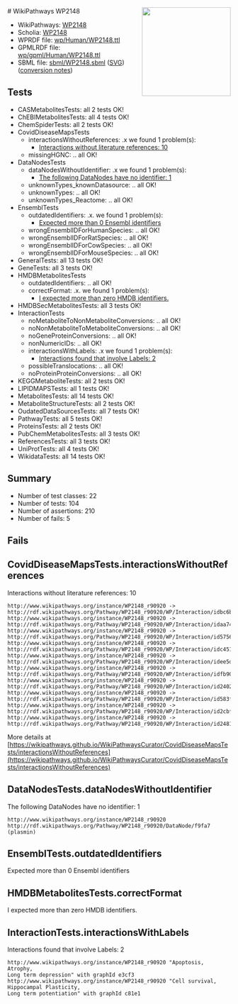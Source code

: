 <img style="float: right; width: 200px" src="../logo.png" />
# WikiPathways WP2148

* WikiPathways: [WP2148](https://identifiers.org/wikipathways:WP2148)
* Scholia: [WP2148](https://scholia.toolforge.org/wikipathways/WP2148)
* WPRDF file: [wp/Human/WP2148.ttl](../wp/Human/WP2148.ttl)
* GPMLRDF file: [wp/gpml/Human/WP2148.ttl](../wp/gpml/Human/WP2148.ttl)
* SBML file: [sbml/WP2148.sbml](../sbml/WP2148.sbml) ([SVG](../sbml/WP2148.svg)) ([conversion notes](../sbml/WP2148.txt))

## Tests
* CASMetabolitesTests: all 2 tests OK!
* ChEBIMetabolitesTests: all 4 tests OK!
* ChemSpiderTests: all 2 tests OK!
* CovidDiseaseMapsTests
    * interactionsWithoutReferences: .x we found 1 problem(s):
        * [Interactions without literature references: 10](#9701cce1)
    * missingHGNC: .. all OK!
* DataNodesTests
    * dataNodesWithoutIdentifier: .x we found 1 problem(s):
        * [The following DataNodes have no identifier: 1](#d2d32fa0)
    * unknownTypes_knownDatasource: .. all OK!
    * unknownTypes: .. all OK!
    * unknownTypes_Reactome: .. all OK!
* EnsemblTests
    * outdatedIdentifiers: .x. we found 1 problem(s):
        * [Expected more than 0 Ensembl identifiers](#f44398b7)
    * wrongEnsemblIDForHumanSpecies: .. all OK!
    * wrongEnsemblIDForRatSpecies: .. all OK!
    * wrongEnsemblIDForCowSpecies: .. all OK!
    * wrongEnsemblIDForMouseSpecies: .. all OK!
* GeneralTests: all 13 tests OK!
* GeneTests: all 3 tests OK!
* HMDBMetabolitesTests
    * outdatedIdentifiers: .. all OK!
    * correctFormat: .x. we found 1 problem(s):
        * [I expected more than zero HMDB identifiers.](#ad154c1e)
* HMDBSecMetabolitesTests: all 3 tests OK!
* InteractionTests
    * noMetaboliteToNonMetaboliteConversions: .. all OK!
    * noNonMetaboliteToMetaboliteConversions: .. all OK!
    * noGeneProteinConversions: .. all OK!
    * nonNumericIDs: .. all OK!
    * interactionsWithLabels: .x we found 1 problem(s):
        * [Interactions found that involve Labels: 2](#630d2679)
    * possibleTranslocations: .. all OK!
    * noProteinProteinConversions: .. all OK!
* KEGGMetaboliteTests: all 2 tests OK!
* LIPIDMAPSTests: all 1 tests OK!
* MetabolitesTests: all 14 tests OK!
* MetaboliteStructureTests: all 2 tests OK!
* OudatedDataSourcesTests: all 7 tests OK!
* PathwayTests: all 5 tests OK!
* ProteinsTests: all 2 tests OK!
* PubChemMetabolitesTests: all 3 tests OK!
* ReferencesTests: all 3 tests OK!
* UniProtTests: all 4 tests OK!
* WikidataTests: all 14 tests OK!


## Summary

* Number of test classes: 22
* Number of tests: 104
* Number of assertions: 210
* Number of fails: 5

## Fails

<a name="9701cce1" />

## CovidDiseaseMapsTests.interactionsWithoutReferences

Interactions without literature references: 10
```
http://www.wikipathways.org/instance/WP2148_r90920 -> http://rdf.wikipathways.org/Pathway/WP2148_r90920/WP/Interaction/idbc6b51e2
http://www.wikipathways.org/instance/WP2148_r90920 -> http://rdf.wikipathways.org/Pathway/WP2148_r90920/WP/Interaction/idaa74d5e5
http://www.wikipathways.org/instance/WP2148_r90920 -> http://rdf.wikipathways.org/Pathway/WP2148_r90920/WP/Interaction/id5756d45f
http://www.wikipathways.org/instance/WP2148_r90920 -> http://rdf.wikipathways.org/Pathway/WP2148_r90920/WP/Interaction/idc4519641
http://www.wikipathways.org/instance/WP2148_r90920 -> http://rdf.wikipathways.org/Pathway/WP2148_r90920/WP/Interaction/idee5d05c5
http://www.wikipathways.org/instance/WP2148_r90920 -> http://rdf.wikipathways.org/Pathway/WP2148_r90920/WP/Interaction/idfb90e451
http://www.wikipathways.org/instance/WP2148_r90920 -> http://rdf.wikipathways.org/Pathway/WP2148_r90920/WP/Interaction/id2402c8a6
http://www.wikipathways.org/instance/WP2148_r90920 -> http://rdf.wikipathways.org/Pathway/WP2148_r90920/WP/Interaction/id583f4cb2
http://www.wikipathways.org/instance/WP2148_r90920 -> http://rdf.wikipathways.org/Pathway/WP2148_r90920/WP/Interaction/id2cbff397
http://www.wikipathways.org/instance/WP2148_r90920 -> http://rdf.wikipathways.org/Pathway/WP2148_r90920/WP/Interaction/id248169f2
```

More details at [https://wikipathways.github.io/WikiPathwaysCurator/CovidDiseaseMapsTests/interactionsWithoutReferences](https://wikipathways.github.io/WikiPathwaysCurator/CovidDiseaseMapsTests/interactionsWithoutReferences)

<a name="d2d32fa0" />

## DataNodesTests.dataNodesWithoutIdentifier

The following DataNodes have no identifier: 1
```
http://www.wikipathways.org/instance/WP2148_r90920 http://rdf.wikipathways.org/Pathway/WP2148_r90920/DataNode/f9fa7 (plasmin)
```

<a name="f44398b7" />

## EnsemblTests.outdatedIdentifiers

Expected more than 0 Ensembl identifiers
<a name="ad154c1e" />

## HMDBMetabolitesTests.correctFormat

I expected more than zero HMDB identifiers.
<a name="630d2679" />

## InteractionTests.interactionsWithLabels

Interactions found that involve Labels: 2
```
http://www.wikipathways.org/instance/WP2148_r90920 "Apoptosis,
Atrophy,
Long term depression" with graphId e3cf3
http://www.wikipathways.org/instance/WP2148_r90920 "Cell survival, 
Hippocampal Plasticity,
Long term potentiation" with graphId c81e1
```

